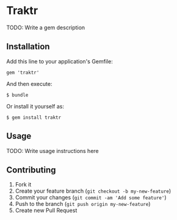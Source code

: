 # Traktr

TODO: Write a gem description

## Installation

Add this line to your application's Gemfile:

    gem 'traktr'

And then execute:

    $ bundle

Or install it yourself as:

    $ gem install traktr

## Usage

TODO: Write usage instructions here

## Contributing

1. Fork it
2. Create your feature branch (`git checkout -b my-new-feature`)
3. Commit your changes (`git commit -am 'Add some feature'`)
4. Push to the branch (`git push origin my-new-feature`)
5. Create new Pull Request
